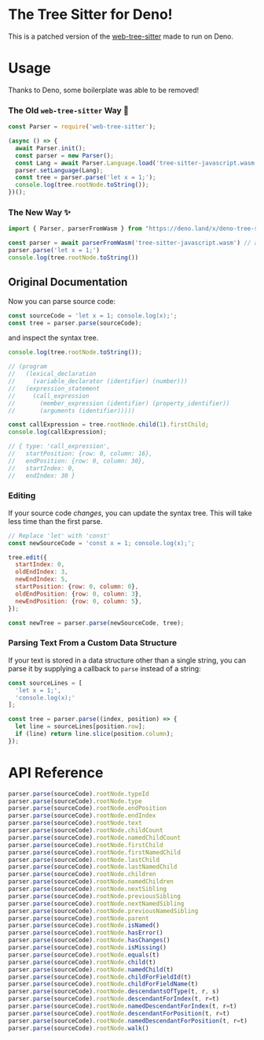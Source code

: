 # The Tree Sitter for Deno!

This is a patched version of the [web-tree-sitter](https://github.com/tree-sitter/tree-sitter/tree/master/lib/binding_web) made to run on Deno.

# Usage

Thanks to Deno, some boilerplate was able to be removed!


### The Old `web-tree-sitter` Way 🤢

```js
const Parser = require('web-tree-sitter');

(async () => {
  await Parser.init();
  const parser = new Parser();
  const Lang = await Parser.Language.load('tree-sitter-javascript.wasm');
  parser.setLanguage(Lang);
  const tree = parser.parse('let x = 1;');
  console.log(tree.rootNode.toString());
})();
```

### The New Way ✨

```js
import { Parser, parserFromWasm } from "https://deno.land/x/deno-tree-sitter@0.0.1/main.js"

const parser = await parserFromWasm('tree-sitter-javascript.wasm') // also accepts Uint8Array's
parser.parse('let x = 1;')
console.log(tree.rootNode.toString())
```


## Original Documentation

Now you can parse source code:

```js
const sourceCode = 'let x = 1; console.log(x);';
const tree = parser.parse(sourceCode);
```

and inspect the syntax tree.

```javascript
console.log(tree.rootNode.toString());

// (program
//   (lexical_declaration
//     (variable_declarator (identifier) (number)))
//   (expression_statement
//     (call_expression
//       (member_expression (identifier) (property_identifier))
//       (arguments (identifier)))))

const callExpression = tree.rootNode.child(1).firstChild;
console.log(callExpression);

// { type: 'call_expression',
//   startPosition: {row: 0, column: 16},
//   endPosition: {row: 0, column: 30},
//   startIndex: 0,
//   endIndex: 30 }
```

### Editing

If your source code *changes*, you can update the syntax tree. This will take less time than the first parse.

```javascript
// Replace 'let' with 'const'
const newSourceCode = 'const x = 1; console.log(x);';

tree.edit({
  startIndex: 0,
  oldEndIndex: 3,
  newEndIndex: 5,
  startPosition: {row: 0, column: 0},
  oldEndPosition: {row: 0, column: 3},
  newEndPosition: {row: 0, column: 5},
});

const newTree = parser.parse(newSourceCode, tree);
```

### Parsing Text From a Custom Data Structure

If your text is stored in a data structure other than a single string, you can parse it by supplying a callback to `parse` instead of a string:

```javascript
const sourceLines = [
  'let x = 1;',
  'console.log(x);'
];

const tree = parser.parse((index, position) => {
  let line = sourceLines[position.row];
  if (line) return line.slice(position.column);
});
```

# API Reference

```js
parser.parse(sourceCode).rootNode.typeId
parser.parse(sourceCode).rootNode.type
parser.parse(sourceCode).rootNode.endPosition
parser.parse(sourceCode).rootNode.endIndex
parser.parse(sourceCode).rootNode.text
parser.parse(sourceCode).rootNode.childCount
parser.parse(sourceCode).rootNode.namedChildCount
parser.parse(sourceCode).rootNode.firstChild
parser.parse(sourceCode).rootNode.firstNamedChild
parser.parse(sourceCode).rootNode.lastChild
parser.parse(sourceCode).rootNode.lastNamedChild
parser.parse(sourceCode).rootNode.children
parser.parse(sourceCode).rootNode.namedChildren
parser.parse(sourceCode).rootNode.nextSibling
parser.parse(sourceCode).rootNode.previousSibling
parser.parse(sourceCode).rootNode.nextNamedSibling
parser.parse(sourceCode).rootNode.previousNamedSibling
parser.parse(sourceCode).rootNode.parent
parser.parse(sourceCode).rootNode.isNamed() 
parser.parse(sourceCode).rootNode.hasError() 
parser.parse(sourceCode).rootNode.hasChanges() 
parser.parse(sourceCode).rootNode.isMissing() 
parser.parse(sourceCode).rootNode.equals(t) 
parser.parse(sourceCode).rootNode.child(t) 
parser.parse(sourceCode).rootNode.namedChild(t) 
parser.parse(sourceCode).rootNode.childForFieldId(t) 
parser.parse(sourceCode).rootNode.childForFieldName(t) 
parser.parse(sourceCode).rootNode.descendantsOfType(t, r, s) 
parser.parse(sourceCode).rootNode.descendantForIndex(t, r=t) 
parser.parse(sourceCode).rootNode.namedDescendantForIndex(t, r=t) 
parser.parse(sourceCode).rootNode.descendantForPosition(t, r=t) 
parser.parse(sourceCode).rootNode.namedDescendantForPosition(t, r=t) 
parser.parse(sourceCode).rootNode.walk() 
```